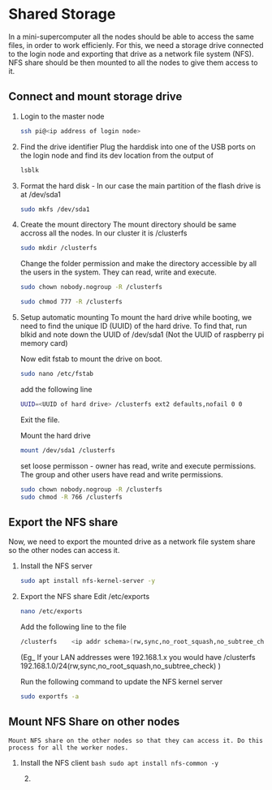 # Shared Storage

In a mini-supercomputer all the nodes should be able to access the same files, in order to work efficienly. For this, we need a storage drive connected to the login node and exporting that drive as a network file system (NFS). NFS share should be then mounted to all the nodes to give them access to it.

## Connect and mount storage drive

1. Login to the master node
   ```bash
   ssh pi@<ip address of login node>
   ```

2. Find the drive identifier
   Plug the harddisk into one of the USB ports on the login node and find its dev location from the output of 
   ```bash
   lsblk
   ```
   
3. Format the hard disk - In our case the main partition of the flash drive is at /dev/sda1
   ```bash
   sudo mkfs /dev/sda1
   ```

4. Create the mount directory
   The mount directory should be same accross all the nodes.
   In our cluster it is /clusterfs

   ```bash
   sudo mkdir /clusterfs
   ```
   Change the folder permission and make the directory accessible by all the users in the system. They can read, write and execute.

   ```bash
   sudo chown nobody.nogroup -R /clusterfs
   ```

   ```bash
   sudo chmod 777 -R /clusterfs
   ```

5. Setup automatic mounting
   To mount the hard drive while booting, we need to find the unique ID (UUID) of the hard drive. To find that, run blkid and note down the UUID of /dev/sda1 (Not the UUID of raspberry pi memory card)

   Now edit fstab to mount the drive on boot.
   ```bash
   sudo nano /etc/fstab
   ```
   add the following line
   ```bash
   UUID=<UUID of hard drive> /clusterfs ext2 defaults,nofail 0 0
   ```
   Exit the file.

   Mount the hard drive
   ```bash
   mount /dev/sda1 /clusterfs
   ```
   set loose permisson - owner has read, write and execute permissions. The group and other users have read and write permissions.
   ```bash
   sudo chown nobody.nogroup -R /clusterfs
   sudo chmod -R 766 /clusterfs
   ```

## Export the NFS share
   Now, we need to export the mounted drive as a network file system share so the other nodes can access it.

1. Install the NFS server
    ```bash
    sudo apt install nfs-kernel-server -y
    ```

2. Export the NFS share 
   Edit /etc/exports
    ```bash
    nano /etc/exports
    ```
   Add the following line to the file
    ```bash
    /clusterfs    <ip addr schema>(rw,sync,no_root_squash,no_subtree_check)
    ```
    (Eg_ If your LAN addresses were 192.168.1.x you would have 
    /clusterfs 192.168.1.0/24(rw,sync,no_root_squash,no_subtree_check) )

    Run the following command to update the NFS kernel server
    ```bash
    sudo exportfs -a
    ```
    

## Mount NFS Share on other nodes
    Mount NFS share on the other nodes so that they can access it. Do this process for all the worker nodes.

1. Install the NFS client
       ```bash
       sudo apt install nfs-common -y
       ```

    2. 